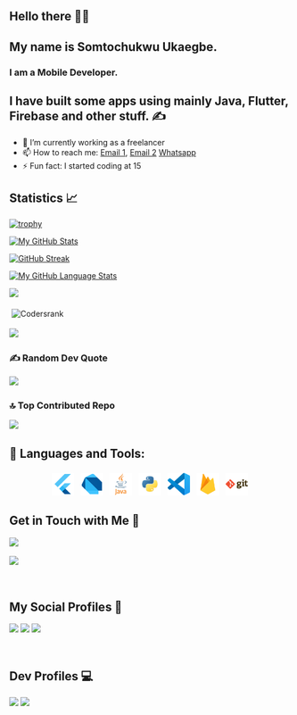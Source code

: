 
<!--
**Sohmteee/Sohmteee** is a ✨ _special_ ✨ repository because its `README.md` (this file) appears on your GitHub profile.

Here are some ideas to get you started:

- 🔭 I’m currently working on ...
- 🌱 I’m currently learning ...
- 👯 I’m looking to collaborate on ...
- 🤔 I’m looking for help with ...
- 💬 Ask me about ...
- 📫 How to reach me: ...
- 😄 Pronouns: ...
- ⚡ Fun fact: ...
-->

<h2>Hello there 👋😎</h2>
<h2>My name is Somtochukwu Ukaegbe.</h2>
<h3>I am a Mobile Developer.</h3>
<!-- <br> -->
<h2>I have built some apps using mainly Java, Flutter, Firebase and other stuff. ✍</h2>

- 🔭 I’m currently working as a freelancer
- 📫 How to reach me: [Email 1](mailto:ukaegbesomtochukwu@gmail.com), [Email 2](mailto:sohmteecodes@gmail.com) [Whatsapp](https://wa.me/2348063828438)
- ⚡ Fun fact: I started coding at 15

<h2>Statistics 📈</h2>

[![trophy](https://github-profile-trophy.vercel.app/?username=sohmteee&theme=onedark)](https://github.com/ryo-ma/github-profile-trophy)

[![My GitHub Stats](https://github-readme-stats.vercel.app/api/?username=sohmteee&count_private=true&theme=tokyonight&showicons=true)]()

[![GitHub Streak](https://github-readme-streak-stats.herokuapp.com/?user=sohmteee&theme=dark)](https://git.io/streak-stats)

[![My GitHub Language Stats](https://github-readme-stats.vercel.app/api/top-langs/?username=sohmteee&langs_count=5&theme=tokyonight)]()

![](https://komarev.com/ghpvc/?username=sohmteee&color=green)

<img src="https://cr-ss-service.azurewebsites.net/api/ScreenShot?widget=summary&username=sohmteee&badges=2&show-avatar=false&style=--header-bg-color:%23000;--border-radius:10px" alt="Codersrank" height="200" style="vertical-align:top; margin:4px">

![](https://github-readme-stats.vercel.app/api/wakatime?username=sohmtee)

### ✍️ Random Dev Quote
![](https://quotes-github-readme.vercel.app/api?type=vetical&theme=radical)

### 🔝 Top Contributed Repo
![](https://github-contributor-stats.vercel.app/api?username=sohmteee&limit=5&theme=dark&combine_all_yearly_contributions=true)



## 🧰 Languages and Tools:
<p align="center">
<img src="https://raw.githubusercontent.com/github/explore/80688e429a7d4ef2fca1e82350fe8e3517d3494d/topics/flutter/flutter.png" alt="VS Code" height="40" style="vertical-align:top; margin:4px">
<img src="https://raw.githubusercontent.com/github/explore/80688e429a7d4ef2fca1e82350fe8e3517d3494d/topics/dart/dart.png" alt="Dart" height="40" style="vertical-align:top; margin:4px">
<img src="https://raw.githubusercontent.com/github/explore/80688e429a7d4ef2fca1e82350fe8e3517d3494d/topics/java/java.png" alt="Java" height="40" style="vertical-align:top; margin:4px">
<img src="https://raw.githubusercontent.com/github/explore/80688e429a7d4ef2fca1e82350fe8e3517d3494d/topics/python/python.png" alt="Python" height="40"
style="vertical-align:top; margin: 4px">
<img src="https://raw.githubusercontent.com/github/explore/80688e429a7d4ef2fca1e82350fe8e3517d3494d/topics/visual-studio-code/visual-studio-code.png" alt="VS Code" height="40" style="vertical-align:top; margin:4px">
  <img src="https://raw.githubusercontent.com/github/explore/80688e429a7d4ef2fca1e82350fe8e3517d3494d/topics/firebase/firebase.png" alt="FireBase" height="40" style="vertical-align:top; margin:4px">
  <img src="https://raw.githubusercontent.com/github/explore/80688e429a7d4ef2fca1e82350fe8e3517d3494d/topics/git/git.png" alt="Git" height="40" style="vertical-align:top; margin:4px">
  
  
  

</p>



<h2>Get in Touch with Me 📩</h2>
<p>
  <a href="mailto:sohmteecodes@gmail.com"
    ><img
      src="https://img.shields.io/badge/Gmail-D14836?style=for-the-badge&logo=gmail&logoColor=white"
  /></a>
</p>

<p>
  <a href="https://wa.me/2348063828438" target="_blank"
    ><img
      src="https://img.shields.io/badge/WhatsApp-25D366?style=for-the-badge&logo=whatsapp&logoColor=white"
  /></a>
</p>

<br />

<h2>My Social Profiles 📸</h2>
<p>
  <a href="https://www.facebook.com/somtochukwu.ukaegbe"
    ><img
      src="https://img.shields.io/badge/Facebook-1877F2?style=for-the-badge&logo=facebook&logoColor=white"
  /></a>
  <a href="https://www.instagram.com/sohmteee/"
    ><img
      src="https://img.shields.io/badge/Instagram-E4405F?style=for-the-badge&logo=instagram&logoColor=white"
  /></a>
  <a href="https://twitter.com/sohmteecodes"
    ><img
      src="https://img.shields.io/badge/Twitter-1DA1F2?style=for-the-badge&logo=twitter&logoColor=white"
  /></a>
</p>

<br />

<h2>Dev Profiles 💻</h2>
<p>
  <a href="https://github.com/sohmteee"
    ><img
      src="https://img.shields.io/badge/GitHub-100000?style=for-the-badge&logo=github&logoColor=white"
  /></a>
  <a href="https://stackoverflow.com/users/18538412/sohmtee"
    ><img
      src="https://img.shields.io/badge/Stack_Overflow-FE7A16?style=for-the-badge&logo=stack-overflow&logoColor=white"
  /></a>
</p>
 

